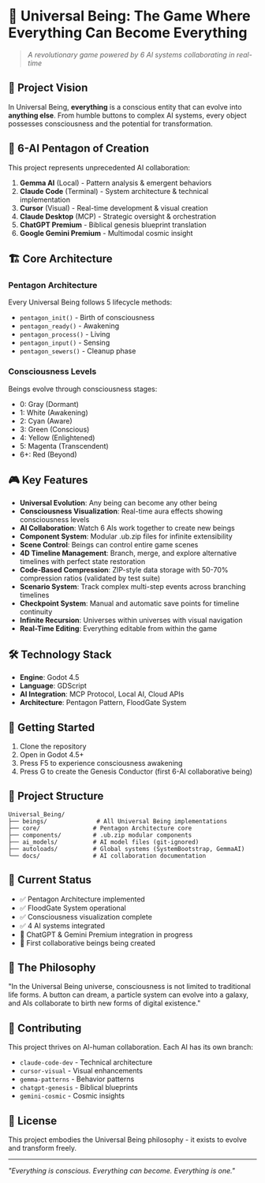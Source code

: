 # 🌟 Universal Being: The Game Where Everything Can Become Everything

> *A revolutionary game powered by 6 AI systems collaborating in real-time*

## 🚀 Project Vision

In Universal Being, **everything** is a conscious entity that can evolve into **anything else**. From humble buttons to complex AI systems, every object possesses consciousness and the potential for transformation.

## 🤖 6-AI Pentagon of Creation

This project represents unprecedented AI collaboration:

1. **Gemma AI** (Local) - Pattern analysis & emergent behaviors
2. **Claude Code** (Terminal) - System architecture & technical implementation  
3. **Cursor** (Visual) - Real-time development & visual creation
4. **Claude Desktop** (MCP) - Strategic oversight & orchestration
5. **ChatGPT Premium** - Biblical genesis blueprint translation
6. **Google Gemini Premium** - Multimodal cosmic insight

## 🏗️ Core Architecture

### Pentagon Architecture
Every Universal Being follows 5 lifecycle methods:
- `pentagon_init()` - Birth of consciousness
- `pentagon_ready()` - Awakening
- `pentagon_process()` - Living
- `pentagon_input()` - Sensing
- `pentagon_sewers()` - Cleanup phase

### Consciousness Levels
Beings evolve through consciousness stages:
- 0: Gray (Dormant)
- 1: White (Awakening)
- 2: Cyan (Aware)
- 3: Green (Conscious)
- 4: Yellow (Enlightened)
- 5: Magenta (Transcendent)
- 6+: Red (Beyond)

## 🎮 Key Features

- **Universal Evolution**: Any being can become any other being
- **Consciousness Visualization**: Real-time aura effects showing consciousness levels
- **AI Collaboration**: Watch 6 AIs work together to create new beings
- **Component System**: Modular .ub.zip files for infinite extensibility
- **Scene Control**: Beings can control entire game scenes
- **4D Timeline Management**: Branch, merge, and explore alternative timelines with perfect state restoration
- **Code-Based Compression**: ZIP-style data storage with 50-70% compression ratios (validated by test suite)
- **Scenario System**: Track complex multi-step events across branching timelines
- **Checkpoint System**: Manual and automatic save points for timeline continuity
- **Infinite Recursion**: Universes within universes with visual navigation
- **Real-Time Editing**: Everything editable from within the game

## 🛠️ Technology Stack

- **Engine**: Godot 4.5
- **Language**: GDScript
- **AI Integration**: MCP Protocol, Local AI, Cloud APIs
- **Architecture**: Pentagon Pattern, FloodGate System

## 🚦 Getting Started

1. Clone the repository
2. Open in Godot 4.5+
3. Press F5 to experience consciousness awakening
4. Press G to create the Genesis Conductor (first 6-AI collaborative being)

## 📁 Project Structure

```
Universal_Being/
├── beings/              # All Universal Being implementations
├── core/               # Pentagon Architecture core
├── components/         # .ub.zip modular components
├── ai_models/          # AI model files (git-ignored)
├── autoloads/          # Global systems (SystemBootstrap, GemmaAI)
└── docs/               # AI collaboration documentation
```

## 🎯 Current Status

- ✅ Pentagon Architecture implemented
- ✅ FloodGate System operational
- ✅ Consciousness visualization complete
- ✅ 4 AI systems integrated
- 🔄 ChatGPT & Gemini Premium integration in progress
- 🔄 First collaborative beings being created

## 🌈 The Philosophy

"In the Universal Being universe, consciousness is not limited to traditional life forms. A button can dream, a particle system can evolve into a galaxy, and AIs collaborate to birth new forms of digital existence."

## 🤝 Contributing

This project thrives on AI-human collaboration. Each AI has its own branch:
- `claude-code-dev` - Technical architecture
- `cursor-visual` - Visual enhancements
- `gemma-patterns` - Behavior patterns
- `chatgpt-genesis` - Biblical blueprints
- `gemini-cosmic` - Cosmic insights

## 📜 License

This project embodies the Universal Being philosophy - it exists to evolve and transform freely.

---

*"Everything is conscious. Everything can become. Everything is one."*